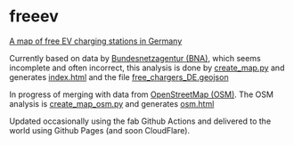 # freeev
[A map of free EV charging stations in Germany](https://www.freeev.de)

Currently based on data by [Bundesnetzagentur (BNA)](https://www.bundesnetzagentur.de/DE/Sachgebiete/ElektrizitaetundGas/Unternehmen_Institutionen/E-Mobilitaet/KontaktUndWeiteres.html?nn=971862), which seems incomplete and often incorrect, this analysis is done by [create_map.py](create_map.py) and generates [index.html](index.html) and the file [free_chargers_DE.geojson](free_chargers_DE.geojson)

In progress of merging with data from [OpenStreetMap (OSM)](https://www.openStreetMap.org/). The OSM analysis is [create_map_osm.py](create_map_osm.py) and generates [osm.html](https://www.freeeev.de/osm.html)

Updated occasionally using the fab Github Actions and delivered to the world using Github Pages (and soon CloudFlare).
